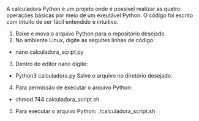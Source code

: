 A calculadora Python é um projeto onde é possível realizar as quatro operações básicas por meio de um exeutável Python.
O código foi escrito com intuito de ser fácil entendido e intuitivo.

1. Baixe e mova o arquivo Python para o repositório desejado.
2. No ambiente Linux, digite as seguites linhas de código:
  - nano calculadora_script.py
3. Dentro do editor nano digite:
  - Python3 calculadora.py 
Salve o arquivo no diretório desejado.
4. Para permissão de executar o arquivo Python:
  - chmod 744 calculadora_script.sh 
5. Para executar o arquivo Python: ./calculadora_script.sh
  
